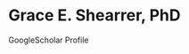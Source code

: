# Grace E. Shearrer, PhD

GoogleScholar Profile 

<!--stackedit_data:
eyJoaXN0b3J5IjpbLTEwNDcwNDIyMF19
-->